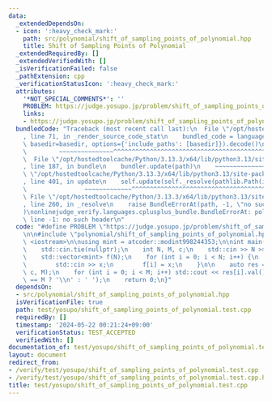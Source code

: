 ```yaml
---
data:
  _extendedDependsOn:
  - icon: ':heavy_check_mark:'
    path: src/polynomial/shift_of_sampling_points_of_polynomial.hpp
    title: Shift of Sampling Points of Polynomial
  _extendedRequiredBy: []
  _extendedVerifiedWith: []
  _isVerificationFailed: false
  _pathExtension: cpp
  _verificationStatusIcon: ':heavy_check_mark:'
  attributes:
    '*NOT_SPECIAL_COMMENTS*': ''
    PROBLEM: https://judge.yosupo.jp/problem/shift_of_sampling_points_of_polynomial
    links:
    - https://judge.yosupo.jp/problem/shift_of_sampling_points_of_polynomial
  bundledCode: "Traceback (most recent call last):\n  File \"/opt/hostedtoolcache/Python/3.13.3/x64/lib/python3.13/site-packages/onlinejudge_verify/documentation/build.py\"\
    , line 71, in _render_source_code_stat\n    bundled_code = language.bundle(stat.path,\
    \ basedir=basedir, options={'include_paths': [basedir]}).decode()\n          \
    \         ~~~~~~~~~~~~~~~^^^^^^^^^^^^^^^^^^^^^^^^^^^^^^^^^^^^^^^^^^^^^^^^^^^^^^^^^^^^^^^^^^\n\
    \  File \"/opt/hostedtoolcache/Python/3.13.3/x64/lib/python3.13/site-packages/onlinejudge_verify/languages/cplusplus.py\"\
    , line 187, in bundle\n    bundler.update(path)\n    ~~~~~~~~~~~~~~^^^^^^\n  File\
    \ \"/opt/hostedtoolcache/Python/3.13.3/x64/lib/python3.13/site-packages/onlinejudge_verify/languages/cplusplus_bundle.py\"\
    , line 401, in update\n    self.update(self._resolve(pathlib.Path(included), included_from=path))\n\
    \                ~~~~~~~~~~~~~^^^^^^^^^^^^^^^^^^^^^^^^^^^^^^^^^^^^^^^^^^^^\n \
    \ File \"/opt/hostedtoolcache/Python/3.13.3/x64/lib/python3.13/site-packages/onlinejudge_verify/languages/cplusplus_bundle.py\"\
    , line 260, in _resolve\n    raise BundleErrorAt(path, -1, \"no such header\"\
    )\nonlinejudge_verify.languages.cplusplus_bundle.BundleErrorAt: polynomial/shift_of_sampling_points_of_polynomial.hpp:\
    \ line -1: no such header\n"
  code: "#define PROBLEM \"https://judge.yosupo.jp/problem/shift_of_sampling_points_of_polynomial\"\
    \n\n#include \"polynomial/shift_of_sampling_points_of_polynomial.hpp\"\n#include\
    \ <iostream>\n\nusing mint = atcoder::modint998244353;\n\nint main() {\n    std::ios::sync_with_stdio(false);\n\
    \    std::cin.tie(nullptr);\n    int N, M, c;\n    std::cin >> N >> M >> c;\n\
    \    std::vector<mint> f(N);\n    for (int i = 0; i < N; i++) {\n        int x;\n\
    \        std::cin >> x;\n        f[i] = x;\n    }\n\n    auto res = shift_of_sampling_points_of_polynomial<mint>(f,\
    \ c, M);\n    for (int i = 0; i < M; i++) std::cout << res[i].val() << (i + 1\
    \ == M ? '\\n' : ' ');\n    return 0;\n}"
  dependsOn:
  - src/polynomial/shift_of_sampling_points_of_polynomial.hpp
  isVerificationFile: true
  path: test/yosupo/shift_of_sampling_points_of_polynomial.test.cpp
  requiredBy: []
  timestamp: '2024-05-22 00:21:24+09:00'
  verificationStatus: TEST_ACCEPTED
  verifiedWith: []
documentation_of: test/yosupo/shift_of_sampling_points_of_polynomial.test.cpp
layout: document
redirect_from:
- /verify/test/yosupo/shift_of_sampling_points_of_polynomial.test.cpp
- /verify/test/yosupo/shift_of_sampling_points_of_polynomial.test.cpp.html
title: test/yosupo/shift_of_sampling_points_of_polynomial.test.cpp
---
```

